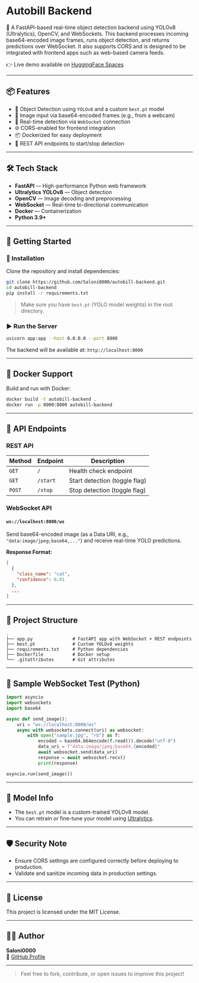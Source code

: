 
# Autobill Backend

🚀 A FastAPI-based real-time object detection backend using YOLOv8 (Ultralytics), OpenCV, and WebSockets. This backend processes incoming base64-encoded image frames, runs object detection, and returns predictions over WebSocket. It also supports CORS and is designed to be integrated with frontend apps such as web-based camera feeds.

👉 Live demo available on [HuggingFace Spaces](https://huggingface.co/spaces/salonik07/autobill-backend)

---

## 📦 Features

- 🧠 Object Detection using `YOLOv8` and a custom `best.pt` model
- 📸 Image input via base64-encoded frames (e.g., from a webcam)
- 🔁 Real-time detection via `WebSocket` connection
- 🌐 CORS-enabled for frontend integration
- 📦 Dockerized for easy deployment
- 🛑 REST API endpoints to start/stop detection

---

## 🛠 Tech Stack

- **FastAPI** — High-performance Python web framework
- **Ultralytics YOLOv8** — Object detection
- **OpenCV** — Image decoding and preprocessing
- **WebSocket** — Real-time bi-directional communication
- **Docker** — Containerization
- **Python 3.9+**

---

## 🚀 Getting Started

### 🔧 Installation

Clone the repository and install dependencies:

```bash
git clone https://github.com/Saloni0000/autobill-backend.git
cd autobill-backend
pip install -r requirements.txt
```

> Make sure you have `best.pt` (YOLO model weights) in the root directory.

### ▶️ Run the Server

```bash
uvicorn app:app --host 0.0.0.0 --port 8000
```

The backend will be available at: `http://localhost:8000`

---

## 🐳 Docker Support

Build and run with Docker:

```bash
docker build -t autobill-backend .
docker run -p 8000:8000 autobill-backend
```

---

## 🔌 API Endpoints

### REST API

| Method | Endpoint     | Description                  |
|--------|--------------|------------------------------|
| `GET`  | `/`          | Health check endpoint        |
| `GET`  | `/start`     | Start detection (toggle flag)|
| `POST` | `/stop`      | Stop detection (toggle flag) |

### WebSocket API

#### `ws://localhost:8000/ws`

Send base64-encoded image (as a Data URI, e.g., `"data:image/jpeg;base64,..."`) and receive real-time YOLO predictions.

**Response Format:**

```json
[
  {
    "class_name": "cat",
    "confidence": 0.91
  },
  ...
]
```

---

## 📂 Project Structure

```
.
├── app.py               # FastAPI app with WebSocket + REST endpoints
├── best.pt              # Custom YOLOv8 weights
├── requirements.txt     # Python dependencies
├── Dockerfile           # Docker setup
└── .gitattributes       # Git attributes
```

---

## 🧪 Sample WebSocket Test (Python)

```python
import asyncio
import websockets
import base64

async def send_image():
    uri = "ws://localhost:8000/ws"
    async with websockets.connect(uri) as websocket:
        with open("sample.jpg", "rb") as f:
            encoded = base64.b64encode(f.read()).decode("utf-8")
            data_uri = f"data:image/jpeg;base64,{encoded}"
            await websocket.send(data_uri)
            response = await websocket.recv()
            print(response)

asyncio.run(send_image())
```

---

## 🧠 Model Info

- The `best.pt` model is a custom-trained YOLOv8 model.
- You can retrain or fine-tune your model using [Ultralytics](https://docs.ultralytics.com/).

---

## 🛡️ Security Note

- Ensure CORS settings are configured correctly before deploying to production.
- Validate and sanitize incoming data in production settings.

---

## 📃 License

This project is licensed under the MIT License.

---

## 👩‍💻 Author

**Saloni0000**  
🔗 [GitHub Profile](https://github.com/Saloni0000)

---

> Feel free to fork, contribute, or open issues to improve this project!
